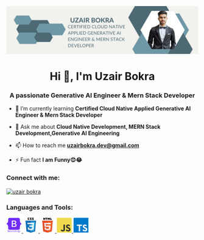 ![logo](https://github.com/Uzair-Bokra/Uzair-bokra/blob/main/Neutral%20Modern%20Web%20Developer%20LinkedIn%20Banner.png)
<h1 align="center">Hi 👋, I'm Uzair Bokra</h1>
<h3 align="center">A passionate Generative AI Engineer & Mern Stack Developer</h3>

- 🌱 I’m currently learning **Certified Cloud Native Applied Generative AI Engineer & Mern Stack Developer**

- 💬 Ask me about **Cloud Native Development, MERN Stack Development,Generative AI Engineering**

- 📫 How to reach me **uzairbokra.dev@gmail.com**

- ⚡ Fun fact **I am Funny😊😂**

<h3 align="left">Connect with me:</h3>
<p align="left">
<a href="https://www.linkedin.com/in/webdeveloper-nextjs-mernstack-expert/" target="blank"><img align="center" src="https://raw.githubusercontent.com/rahuldkjain/github-profile-readme-generator/master/src/images/icons/Social/linked-in-alt.svg" alt="uzair bokra" height="30" width="40" /></a>
</p>

<h3 align="left">Languages and Tools:</h3>
<p align="left"> <a href="https://getbootstrap.com" target="_blank" rel="noreferrer"> <img src="https://raw.githubusercontent.com/devicons/devicon/master/icons/bootstrap/bootstrap-plain-wordmark.svg" alt="bootstrap" width="40" height="40"/> </a> <a href="https://www.w3schools.com/css/" target="_blank" rel="noreferrer"> <img src="https://raw.githubusercontent.com/devicons/devicon/master/icons/css3/css3-original-wordmark.svg" alt="css3" width="40" height="40"/> </a> <a href="https://www.w3.org/html/" target="_blank" rel="noreferrer"> <img src="https://raw.githubusercontent.com/devicons/devicon/master/icons/html5/html5-original-wordmark.svg" alt="html5" width="40" height="40"/> </a> <a href="https://developer.mozilla.org/en-US/docs/Web/JavaScript" target="_blank" rel="noreferrer"> <img src="https://raw.githubusercontent.com/devicons/devicon/master/icons/javascript/javascript-original.svg" alt="javascript" width="40" height="40"/> </a> <a href="https://www.typescriptlang.org/" target="_blank" rel="noreferrer"> <img src="https://raw.githubusercontent.com/devicons/devicon/master/icons/typescript/typescript-original.svg" alt="typescript" width="40" height="40"/> </a> </p>

